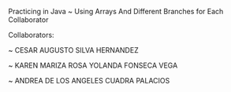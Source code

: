 Practicing in Java ~ Using Arrays And Different Branches for Each Collaborator


Collaborators:

~ CESAR AUGUSTO SILVA HERNANDEZ

~ KAREN MARIZA ROSA YOLANDA FONSECA VEGA

~ ANDREA DE LOS ANGELES CUADRA PALACIOS
